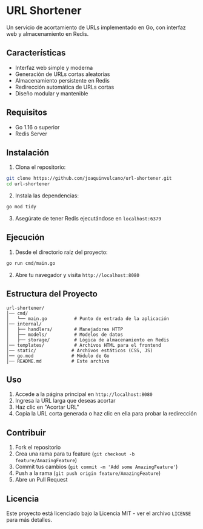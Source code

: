 # URL Shortener

Un servicio de acortamiento de URLs implementado en Go, con interfaz web y almacenamiento en Redis.

## Características

- Interfaz web simple y moderna
- Generación de URLs cortas aleatorias
- Almacenamiento persistente en Redis
- Redirección automática de URLs cortas
- Diseño modular y mantenible

## Requisitos

- Go 1.16 o superior
- Redis Server

## Instalación

1. Clona el repositorio:
```bash
git clone https://github.com/joaquinvulcano/url-shortener.git
cd url-shortener
```

2. Instala las dependencias:
```bash
go mod tidy
```

3. Asegúrate de tener Redis ejecutándose en `localhost:6379`

## Ejecución

1. Desde el directorio raíz del proyecto:
```bash
go run cmd/main.go
```

2. Abre tu navegador y visita `http://localhost:8080`

## Estructura del Proyecto

```
url-shortener/
│── cmd/
│   └── main.go          # Punto de entrada de la aplicación
│── internal/
│   ├── handlers/        # Manejadores HTTP
│   ├── models/          # Modelos de datos
│   ├── storage/         # Lógica de almacenamiento en Redis
│── templates/           # Archivos HTML para el frontend
│── static/             # Archivos estáticos (CSS, JS)
│── go.mod              # Módulo de Go
│── README.md           # Este archivo
```

## Uso

1. Accede a la página principal en `http://localhost:8080`
2. Ingresa la URL larga que deseas acortar
3. Haz clic en "Acortar URL"
4. Copia la URL corta generada o haz clic en ella para probar la redirección

## Contribuir

1. Fork el repositorio
2. Crea una rama para tu feature (`git checkout -b feature/AmazingFeature`)
3. Commit tus cambios (`git commit -m 'Add some AmazingFeature'`)
4. Push a la rama (`git push origin feature/AmazingFeature`)
5. Abre un Pull Request

## Licencia

Este proyecto está licenciado bajo la Licencia MIT - ver el archivo `LICENSE` para más detalles.
